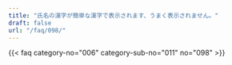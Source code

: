```yaml
---
title: "氏名の漢字が簡単な漢字で表示されます、うまく表示されません。"
draft: false
url: "/faq/098/"
---
```


{{< faq category-no="006" category-sub-no="011" no="098" >}}
